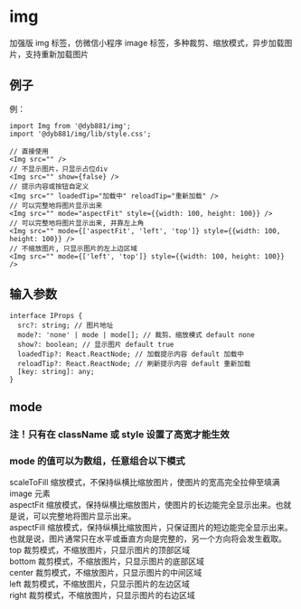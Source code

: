 # img

加强版 img 标签，仿微信小程序 image 标签，多种裁剪、缩放模式，异步加载图片，支持重新加载图片

## 例子

例：

```
import Img from '@dyb881/img';
import '@dyb881/img/lib/style.css';

// 直接使用
<Img src="" />
// 不显示图片，只显示占位div
<Img src="" show={false} />
// 提示内容或按钮自定义
<Img src="" loadedTip="加载中" reloadTip="重新加载" />
// 可以完整地将图片显示出来
<Img src="" mode="aspectFit" style={{width: 100, height: 100}} />
// 可以完整地将图片显示出来, 并靠左上角
<Img src="" mode={['aspectFit', 'left', 'top']} style={{width: 100, height: 100}} />
// 不缩放图片, 只显示图片的左上边区域
<Img src="" mode={['left', 'top']} style={{width: 100, height: 100}} />
```

## 输入参数

```
interface IProps {
  src?: string; // 图片地址
  mode?: 'none' | mode | mode[]; // 裁剪、缩放模式 default none
  show?: boolean; // 显示图片 default true
  loadedTip?: React.ReactNode; // 加载提示内容 default 加载中
  reloadTip?: React.ReactNode; // 刷新提示内容 default 重新加载
  [key: string]: any;
}
```

## mode

### 注！只有在 className 或 style 设置了高宽才能生效

### mode 的值可以为数组，任意组合以下模式

scaleToFill 缩放模式，不保持纵横比缩放图片，使图片的宽高完全拉伸至填满 image 元素<br>
aspectFit 缩放模式，保持纵横比缩放图片，使图片的长边能完全显示出来。也就是说，可以完整地将图片显示出来。<br>
aspectFill 缩放模式，保持纵横比缩放图片，只保证图片的短边能完全显示出来。也就是说，图片通常只在水平或垂直方向是完整的，另一个方向将会发生截取。<br>
top 裁剪模式，不缩放图片，只显示图片的顶部区域<br>
bottom 裁剪模式，不缩放图片，只显示图片的底部区域<br>
center 裁剪模式，不缩放图片，只显示图片的中间区域<br>
left 裁剪模式，不缩放图片，只显示图片的左边区域<br>
right 裁剪模式，不缩放图片，只显示图片的右边区域<br>
